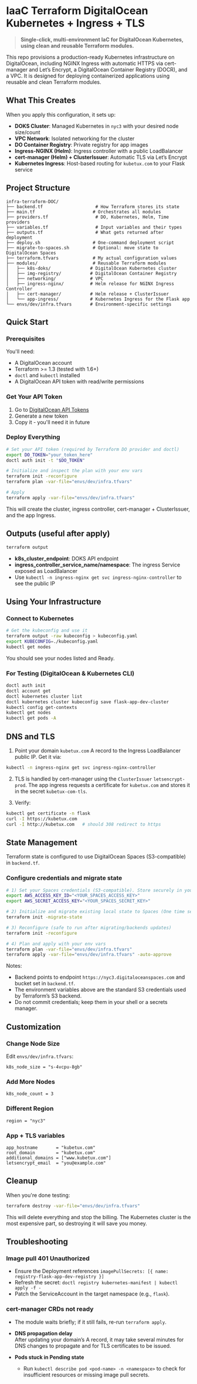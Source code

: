 # IaaC Terraform DigitalOcean Kubernetes + Ingress + TLS

> **Single-click, multi-environment IaC for DigitalOcean Kubernetes, using clean and reusable Terraform modules.**

This repo provisions a production-ready Kubernetes infrastructure on DigitalOcean, including NGINX Ingress with automatic HTTPS via cert-manager and Let’s Encrypt, a DigitalOcean Container Registry (DOCR), and a VPC. It is designed for deploying containerized applications using reusable and clean Terraform modules.

## What This Creates

When you apply this configuration, it sets up:

- **DOKS Cluster**: Managed Kubernetes in `nyc3` with your desired node size/count
- **VPC Network**: Isolated networking for the cluster
- **DO Container Registry**: Private registry for app images
- **Ingress-NGINX (Helm)**: Ingress controller with a public LoadBalancer
- **cert-manager (Helm) + ClusterIssuer**: Automatic TLS via Let’s Encrypt
- **Kubernetes Ingress**: Host-based routing for `kubetux.com` to your Flask service

## Project Structure

```
infra-terraform-DOC/
├── backend.tf                    # How Terraform stores its state
├── main.tf                      # Orchestrates all modules
├── providers.tf                  # DO, Kubernetes, Helm, Time providers
├── variables.tf                  # Input variables and their types
├── outputs.tf                    # What gets returned after deployment
├── deploy.sh                    # One-command deployment script
├── migrate-to-spaces.sh         # Optional: move state to DigitalOcean Spaces
├── terraform.tfvars             # My actual configuration values
├── modules/                     # Reusable Terraform modules
│   ├── k8s-doks/               # DigitalOcean Kubernetes cluster
│   ├── img-registry/           # DigitalOcean Container Registry
│   ├── networking/             # VPC
│   ├── ingress-nginx/          # Helm release for NGINX Ingress Controller
│   ├── cert-manager/           # Helm release + ClusterIssuer
│   └── app-ingress/            # Kubernetes Ingress for the Flask app
└── envs/dev/infra.tfvars       # Environment-specific settings
```

## Quick Start

### Prerequisites

You'll need:
- A DigitalOcean account
- Terraform >= 1.3 (tested with 1.6+)
- `doctl` and `kubectl` installed
- A DigitalOcean API token with read/write permissions

### Get Your API Token

1. Go to [DigitalOcean API Tokens](https://cloud.digitalocean.com/account/api/tokens)
2. Generate a new token
3. Copy it - you'll need it in future

### Deploy Everything

```bash
# Set your API token (required by Terraform DO provider and doctl)
export DO_TOKEN="your_token_here"
doctl auth init -t "$DO_TOKEN"

# Initialize and inspect the plan with your env vars
terraform init -reconfigure
terraform plan -var-file="envs/dev/infra.tfvars"

# Apply
terraform apply -var-file="envs/dev/infra.tfvars"
```

This will create the cluster, ingress controller, cert-manager + ClusterIssuer, and the app Ingress.

## Outputs (useful after apply)

```bash
terraform output
```

- **k8s_cluster_endpoint**: DOKS API endpoint
- **ingress_controller_service_name/namespace**: The ingress Service exposed as LoadBalancer
- Use `kubectl -n ingress-nginx get svc ingress-nginx-controller` to see the public IP

## Using Your Infrastructure

### Connect to Kubernetes

```bash
# Get the kubeconfig and use it
terraform output -raw kubeconfig > kubeconfig.yaml
export KUBECONFIG=./kubeconfig.yaml
kubectl get nodes
```

You should see your nodes listed and Ready.

### For Testing (DigitalOcean & Kubernetes CLI)

```bash
doctl auth init
doctl account get
doctl kubernetes cluster list
doctl kubernetes cluster kubeconfig save flask-app-dev-cluster
kubectl config get-contexts
kubectl get nodes
kubectl get pods -A
```

## DNS and TLS

1. Point your domain `kubetux.com` A record to the Ingress LoadBalancer public IP. Get it via:

```bash
kubectl -n ingress-nginx get svc ingress-nginx-controller
```

2. TLS is handled by cert-manager using the `ClusterIssuer` `letsencrypt-prod`. The app ingress requests a certificate for `kubetux.com` and stores it in the secret `kubetux-com-tls`.

3. Verify:

```bash
kubectl get certificate -n flask
curl -I https://kubetux.com
curl -I http://kubetux.com   # should 308 redirect to https
```

## State Management

Terraform state is configured to use DigitalOcean Spaces (S3-compatible) in `backend.tf`.

### Configure credentials and migrate state

```bash
# 1) Set your Spaces credentials (S3-compatible). Store securely in your shell/session
export AWS_ACCESS_KEY_ID="<YOUR_SPACES_ACCESS_KEY>"
export AWS_SECRET_ACCESS_KEY="<YOUR_SPACES_SECRET_KEY>"

# 2) Initialize and migrate existing local state to Spaces (One time set-up mmigrating from local to s3)
terraform init -migrate-state

# 3) Reconfigure (safe to run after migrating/backends updates)
terraform init -reconfigure

# 4) Plan and apply with your env vars
terraform plan -var-file="envs/dev/infra.tfvars"
terraform apply -var-file="envs/dev/infra.tfvars" -auto-approve
```

Notes:
- Backend points to endpoint `https://nyc3.digitaloceanspaces.com` and bucket set in `backend.tf`.
- The environment variables above are the standard S3 credentials used by Terraform’s S3 backend.
- Do not commit credentials; keep them in your shell or a secrets manager.

## Customization

### Change Node Size

Edit `envs/dev/infra.tfvars`:
```hcl
k8s_node_size = "s-4vcpu-8gb"
```

### Add More Nodes

```hcl
k8s_node_count = 3
```

### Different Region

```hcl
region = "nyc3"
```

### App + TLS variables

```hcl
app_hostname       = "kubetux.com"
root_domain        = "kubetux.com"
additional_domains = ["www.kubetux.com"]
letsencrypt_email  = "you@example.com"
```

## Cleanup

When you're done testing:

```bash
terraform destroy -var-file="envs/dev/infra.tfvars"
```

This will delete everything and stop the billing. The Kubernetes cluster is the most expensive part, so destroying it will save you money.

## Troubleshooting

### Image pull 401 Unauthorized
- Ensure the Deployment references `imagePullSecrets: [{ name: registry-flask-app-dev-registry }]`
- Refresh the secret: `doctl registry kubernetes-manifest | kubectl apply -f -`
- Patch the ServiceAccount in the target namespace (e.g., `flask`).

### cert-manager CRDs not ready
- The module waits briefly; if it still fails, re-run `terraform apply`.

- **DNS propagation delay**  
  After updating your domain’s A record, it may take several minutes for DNS changes to propagate and for TLS certificates to be issued.

- **Pods stuck in Pending state**
  - Run `kubectl describe pod <pod-name> -n <namespace>` to check for insufficient resources or missing image pull secrets.